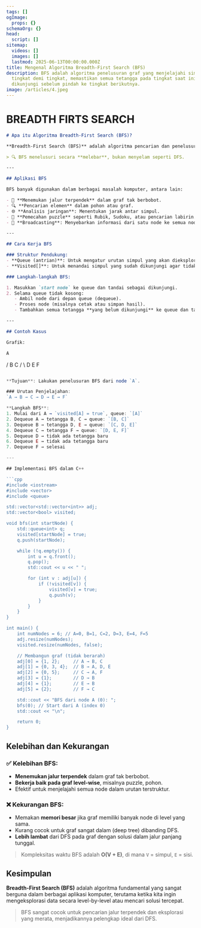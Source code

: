```yaml
---
tags: []
ogImage:
  props: {}
schemaOrg: {}
head:
  script: []
sitemap:
  videos: []
  images: []
  lastmod: 2025-06-13T00:00:00.000Z
title: Mengenal Algoritma Breadth-First Search (BFS)
description: BFS adalah algoritma penelusuran graf yang menjelajahi simpul
  tingkat demi tingkat, memastikan semua tetangga pada tingkat saat ini
  dikunjungi sebelum pindah ke tingkat berikutnya.
image: /articles/4.jpeg
---
```


# BREADTH FIRTS SEARCH

```markdown
# Apa itu Algoritma Breadth-First Search (BFS)?

**Breadth-First Search (BFS)** adalah algoritma pencarian dan penelusuran pada struktur data **grafik** atau **pohon**. BFS menjelajahi simpul (node) grafik dengan memulai dari node awal, lalu mengunjungi semua tetangga terdekat terlebih dahulu sebelum bergerak ke level berikutnya.

> 🔍 BFS menelusuri secara **melebar**, bukan menyelam seperti DFS.

---

## Aplikasi BFS

BFS banyak digunakan dalam berbagai masalah komputer, antara lain:

- 🔁 **Menemukan jalur terpendek** dalam graf tak berbobot.
- 🔍 **Pencarian elemen** dalam pohon atau graf.
- 🌐 **Analisis jaringan**: Menentukan jarak antar simpul.
- 🔧 **Pemecahan puzzle** seperti Rubik, Sudoku, atau pencarian labirin.
- 📶 **Broadcasting**: Menyebarkan informasi dari satu node ke semua node.

---

## Cara Kerja BFS

### Struktur Pendukung:
- **Queue (antrian)**: Untuk mengatur urutan simpul yang akan dieksplorasi.
- **Visited[]**: Untuk menandai simpul yang sudah dikunjungi agar tidak dikunjungi dua kali.

### Langkah-langkah BFS:

1. Masukkan `start node` ke queue dan tandai sebagai dikunjungi.
2. Selama queue tidak kosong:
   - Ambil node dari depan queue (dequeue).
   - Proses node (misalnya cetak atau simpan hasil).
   - Tambahkan semua tetangga **yang belum dikunjungi** ke queue dan tandai sebagai dikunjungi.

---

## Contoh Kasus

Grafik:
```

```js
A
```

/ B C / \ D E F

````js

**Tujuan**: Lakukan penelusuran BFS dari node `A`.

### Urutan Penjelajahan:
`A → B → C → D → E → F`

**Langkah BFS**:
1. Mulai dari A → `visited[A] = true`, queue: `[A]`
2. Dequeue A → tetangga B, C → queue: `[B, C]`
3. Dequeue B → tetangga D, E → queue: `[C, D, E]`
4. Dequeue C → tetangga F → queue: `[D, E, F]`
5. Dequeue D → tidak ada tetangga baru
6. Dequeue E → tidak ada tetangga baru
7. Dequeue F → selesai

---

## Implementasi BFS dalam C++

```cpp
#include <iostream>
#include <vector>
#include <queue>

std::vector<std::vector<int>> adj;
std::vector<bool> visited;

void bfs(int startNode) {
    std::queue<int> q;
    visited[startNode] = true;
    q.push(startNode);

    while (!q.empty()) {
        int u = q.front();
        q.pop();
        std::cout << u << " ";

        for (int v : adj[u]) {
            if (!visited[v]) {
                visited[v] = true;
                q.push(v);
            }
        }
    }
}

int main() {
    int numNodes = 6; // A=0, B=1, C=2, D=3, E=4, F=5
    adj.resize(numNodes);
    visited.resize(numNodes, false);

    // Membangun graf (tidak berarah)
    adj[0] = {1, 2};     // A → B, C
    adj[1] = {0, 3, 4};  // B → A, D, E
    adj[2] = {0, 5};     // C → A, F
    adj[3] = {1};        // D → B
    adj[4] = {1};        // E → B
    adj[5] = {2};        // F → C

    std::cout << "BFS dari node A (0): ";
    bfs(0); // Start dari A (index 0)
    std::cout << "\n";

    return 0;
}
````

## Kelebihan dan Kekurangan

### ✅ Kelebihan BFS:

- **Menemukan jalur terpendek** dalam graf tak berbobot.
- **Bekerja baik pada graf level-wise**, misalnya puzzle, pohon.
- Efektif untuk menjelajahi semua node dalam urutan terstruktur.

### ❌ Kekurangan BFS:

- Memakan **memori besar** jika graf memiliki banyak node di level yang sama.
- Kurang cocok untuk graf sangat dalam (deep tree) dibanding DFS.
- **Lebih lambat** dari DFS pada graf dengan solusi dalam jalur panjang tunggal.

> Kompleksitas waktu BFS adalah **O(V + E)**, di mana `V` = simpul, `E` = sisi.

## Kesimpulan

**Breadth-First Search (BFS)** adalah algoritma fundamental yang sangat berguna dalam berbagai aplikasi komputer, terutama ketika kita ingin mengeksplorasi data secara level-by-level atau mencari solusi tercepat.

> BFS sangat cocok untuk pencarian jalur terpendek dan eksplorasi yang merata, menjadikannya pelengkap ideal dari DFS.
